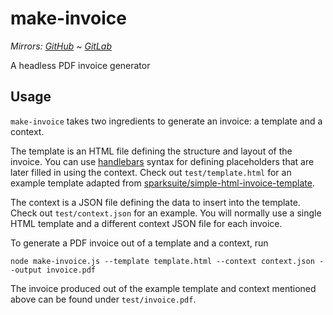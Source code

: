 # make-invoice

*Mirrors: [GitHub] ~ [GitLab]*

A headless PDF invoice generator

## Usage

`make-invoice` takes two ingredients to generate an invoice: a template and a context.

The template is an HTML file defining the structure and layout of the invoice. You can use [handlebars](https://handlebarsjs.com/) syntax for defining placeholders that are later filled in using the context. Check out `test/template.html` for an example template adapted from [sparksuite/simple-html-invoice-template](https://github.com/sparksuite/simple-html-invoice-template).

The context is a JSON file defining the data to insert into the template. Check out `test/context.json` for an example. You will normally use a single HTML template and a different context JSON file for each invoice.

To generate a PDF invoice out of a template and a context, run

```
node make-invoice.js --template template.html --context context.json --output invoice.pdf
```

The invoice produced out of the example template and context mentioned above can be found under `test/invoice.pdf`.

[GitHub]: https://github.com/Johennes/make-invoice
[GitLab]: https://gitlab.com/cherrypicker/make-invoice
